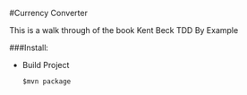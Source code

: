 #Currency Converter

This is a walk through of the book Kent Beck TDD By Example

###Install:

* Build Project
    ```
    $mvn package 
    ```
